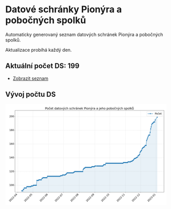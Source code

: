 # Datové schránky Pionýra a pobočných spolků

Automaticky generovaný seznam datových schránek Pionýra a pobočných spolků.

Aktualizace probíhá každý den.

## Aktuální počet DS: 199

- [Zobrazit seznam](datovky.csv)

## Vývoj počtu DS

![Vývoj počtu datových schránek](history.png)
